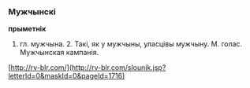 ### Мужчынскі
**прыметнік**

1. гл. мужчына. 2. Такі, як у мужчыны, уласцівы мужчыну. М. голас. Мужчынская кампанія.

<a rel="author">[http://rv-blr.com/](http://rv-blr.com/slounik.jsp?letterId=0&maskId=0&pageId=1716)</a>
